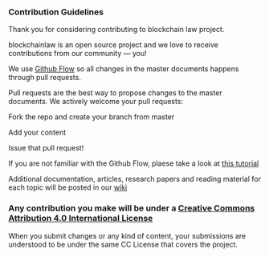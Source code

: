 ### Contribution Guidelines

Thank you for considering contributing to blockchain law project.

blockchainlaw is an open source project and we love to receive contributions from our community — you! 

We use [Github Flow](https://guides.github.com/introduction/flow/index.html) so all changes in the master documents happens through pull requests.

Pull requests are the best way to propose changes to the master documents. We actively welcome your pull requests:

Fork the repo and create your branch from master

Add your content

Issue that pull request!

If you are not familiar with the Github Flow, plaese take a look at [this tutorial](https://guides.github.com/activities/hello-world/)


Additional documentation, articles, research papers and reading material for each topic will be posted in our [wiki](https://github.com/blueswanacademy/blockchainlaw/wiki)


### Any contribution you make will be under a [Creative Commons Attribution 4.0 International License](https://creativecommons.org/licenses/by/4.0/)

When you submit changes or any kind of content, your submissions are understood to be under the same CC License that covers the project.
